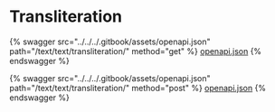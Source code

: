 # Transliteration

{% swagger src="../../../.gitbook/assets/openapi.json" path="/text/text/transliteration/" method="get" %}
[openapi.json](../../../.gitbook/assets/openapi.json)
{% endswagger %}

{% swagger src="../../../.gitbook/assets/openapi.json" path="/text/text/transliteration/" method="post" %}
[openapi.json](../../../.gitbook/assets/openapi.json)
{% endswagger %}
